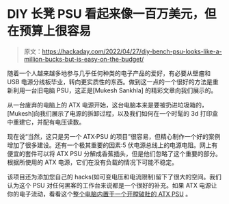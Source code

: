 # DIY 长凳 PSU 看起来像一百万美元，但在预算上很容易

> 原文：<https://hackaday.com/2022/04/27/diy-bench-psu-looks-like-a-million-bucks-but-is-easy-on-the-budget/>

随着一个人越来越多地参与几乎任何种类的电子产品的爱好，有必要从壁瘤和 USB 电源分线板毕业，转向更实质性的东西。做到这一点的一个很好的方法是重新利用一台旧电脑 PSU，这正是[Mukesh Sankhla] 的精彩文章向我们展示的。

从一台废弃的电脑上的 ATX 电源开始，这台电脑本来是要被扔进垃圾箱的，[Mukesh]向我们展示了电源的拆卸过程，以及我们如何在一个时髦的 3d 打印盒中重建它，并配有电压读数。

现在说“当然，这只是另一个 ATX·PSU 的项目”很容易，但精心制作一个好的案例增加了很多建设。还有一个极其重要的因素:5 伏电源总线上的电源电阻。网上有便宜的套件可以将 ATX PSU 分解成香蕉插头，但是他们忽略了这个重要的部分。根据所使用的 ATX 电源，它们在没有负载的情况下可能不稳定。

该项目还为添加您自己的 hacks(如可变电压和电流限制)留下了很大的空间。我们认为这个 PSU 对任何黑客的工作台来说都是一个很好的补充。如果 ATX 电源让你的电子流动，看看这个[整个电脑内置于一个开膛破肚的 ATX PSU](https://hackaday.com/2017/11/24/modder-puts-computer-inside-a-power-supply/) 。